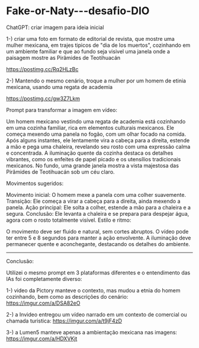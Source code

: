 # Fake-or-Naty---desafio-DIO

ChatGPT: criar imagem para ideia inicial

1-) criar uma foto em formato de editorial de revista, que mostre uma mulher mexicana, em trajes tipicos de "dia de los muertos", cozinhando em um ambiente familiar e que ao fundo seja visivel uma janela onde a paisagem mostre as Pirâmides de Teotihuacán 

https://postimg.cc/Rq2HLzBc

2-) Mantendo o mesmo cenário, troque a mulher por um homem de etinia mexicana, usando uma regata de academia

https://postimg.cc/gw3Z7Lkm


Prompt para transformar a imagem em vídeo:

Um homem mexicano vestindo uma regata de academia está cozinhando em uma cozinha familiar, rica em elementos culturais mexicanos. Ele começa mexendo uma panela no fogão, com um olhar focado na comida. Após alguns instantes, ele lentamente vira a cabeça para a direita, estende a mão e pega uma chaleira, revelando seu rosto com uma expressão calma e concentrada. A iluminação quente da cozinha destaca os detalhes vibrantes, como os enfeites de papel picado e os utensílios tradicionais mexicanos. No fundo, uma grande janela mostra a vista majestosa das Pirâmides de Teotihuacán sob um céu claro.

Movimentos sugeridos:

Movimento inicial: O homem mexe a panela com uma colher suavemente.
Transição: Ele começa a virar a cabeça para a direita, ainda mexendo a panela.
Ação principal: Ele solta a colher, estende a mão para a chaleira e a segura.
Conclusão: Ele levanta a chaleira e se prepara para despejar água, agora com o rosto totalmente visível.
Estilo e ritmo:

O movimento deve ser fluido e natural, sem cortes abruptos.
O vídeo pode ter entre 5 e 8 segundos para manter a ação envolvente.
A iluminação deve permanecer quente e aconchegante, destacando os detalhes do ambiente.

---------------------------------------------------------------------------------------------
Conclusão:

Utilizei o mesmo prompt em 3 plataformas diferentes e o entendimento das IAs foi completamente diverso:

1-) video da Pictory manteve o contexto, mas mudou a etnia do homem cozinhando, bem como as descrições do cenário: https://imgur.com/a/DSA82eO

2-) a Invideo entregou um vídeo narrado em um contexto de comercial ou chamada turistica: https://imgur.com/a/t9jF4zD

3-) a Lumen5 manteve apenas a ambientação mexicana nas imagens: https://imgur.com/a/HDXVKjt
